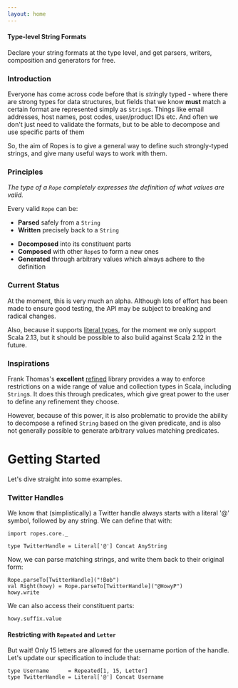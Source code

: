 ```yaml
---
layout: home
---
```

#### Type-level String Formats

Declare your string formats at the type level, and
get parsers, writers, composition and generators for free.

### Introduction

Everyone has come across code before that is *string*ly typed - where
there are strong types for data structures, but fields that we know
**must** match a certain format are represented simply as `String`s.
Things like email addresses, host names, post codes, user/product IDs
etc. And often we don't just need to validate the formats, but to be
able to decompose and use specific parts of them

So, the aim of Ropes is to give a general way to define such
strongly-typed strings, and give many useful ways to work with them.

### Principles

_The type of a `Rope` completely expresses the definition of what values
are valid._

Every valid `Rope` can be:
* **Parsed** safely from a `String`
* **Written** precisely back to a `String`
- **Decomposed** into its constituent parts
- **Composed** with other `Rope`s to form a new ones
- **Generated** through arbitrary values which always adhere to the
  definition

### Current Status

At the moment, this is very much an alpha. Although lots of effort has
been made to ensure good testing, the API may be subject to breaking and
radical changes.

Also, because it supports
[literal types](https://docs.scala-lang.org/sips/42.type.html), for the
moment we only support Scala 2.13, but it should be possible to also
build against Scala 2.12 in the future.

### Inspirations

Frank Thomas's **excellent**
[refined](https://github.com/fthomas/refined) library provides a way to enforce
restrictions on a wide range of value and collection types in Scala,
including `String`s. It does this through predicates, which give
great power to the user to define any refinement they choose.

However, because of this power, it is also problematic to provide the
ability to decompose a refined `String` based on the given predicate,
and is also not generally possible to generate arbitrary values matching
predicates.

Getting Started
===

Let's dive straight into some examples.

### Twitter Handles

We know that (simplistically) a Twitter handle always starts with a
literal '@' symbol, followed by any string. We can define that with:

```tut:silent
import ropes.core._

type TwitterHandle = Literal['@'] Concat AnyString
```
Now, we can parse matching strings, and write them back to their
original form:

```tut:book
Rope.parseTo[TwitterHandle]("!Bob")
val Right(howy) = Rope.parseTo[TwitterHandle]("@HowyP")
howy.write
```

We can also access their constituent parts:

```tut:book
howy.suffix.value
```

#### Restricting with `Repeated` and `Letter`

But wait! Only 15 letters are allowed for the username portion of the
handle. Let's update our specification to include that:


```tut:silent
type Username      = Repeated[1, 15, Letter]
type TwitterHandle = Literal['@'] Concat Username
```